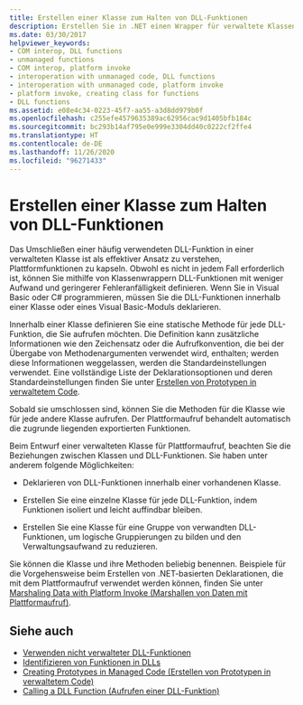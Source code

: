 ```yaml
---
title: Erstellen einer Klasse zum Halten von DLL-Funktionen
description: Erstellen Sie in .NET einen Wrapper für verwaltete Klassen zur Aufnahme von DLL-Funktionen, mit dessen Hilfe Plattformfunktionalität gekapselt werden kann.
ms.date: 03/30/2017
helpviewer_keywords:
- COM interop, DLL functions
- unmanaged functions
- COM interop, platform invoke
- interoperation with unmanaged code, DLL functions
- interoperation with unmanaged code, platform invoke
- platform invoke, creating class for functions
- DLL functions
ms.assetid: e08e4c34-0223-45f7-aa55-a3d8dd979b0f
ms.openlocfilehash: c255efe4579635389ac62956cac9d1405bfb184c
ms.sourcegitcommit: bc293b14af795e0e999e3304dd40c0222cf2ffe4
ms.translationtype: HT
ms.contentlocale: de-DE
ms.lasthandoff: 11/26/2020
ms.locfileid: "96271433"
---
```

# <a name="creating-a-class-to-hold-dll-functions"></a>Erstellen einer Klasse zum Halten von DLL-Funktionen

Das Umschließen einer häufig verwendeten DLL-Funktion in einer verwalteten Klasse ist als effektiver Ansatz zu verstehen, Plattformfunktionen zu kapseln. Obwohl es nicht in jedem Fall erforderlich ist, können Sie mithilfe von Klassenwrappern DLL-Funktionen mit weniger Aufwand und geringerer Fehleranfälligkeit definieren. Wenn Sie in Visual Basic oder C# programmieren, müssen Sie die DLL-Funktionen innerhalb einer Klasse oder eines Visual Basic-Moduls deklarieren.  
  
 Innerhalb einer Klasse definieren Sie eine statische Methode für jede DLL-Funktion, die Sie aufrufen möchten. Die Definition kann zusätzliche Informationen wie den Zeichensatz oder die Aufrufkonvention, die bei der Übergabe von Methodenargumenten verwendet wird, enthalten; werden diese Informationen weggelassen, werden die Standardeinstellungen verwendet. Eine vollständige Liste der Deklarationsoptionen und deren Standardeinstellungen finden Sie unter [Erstellen von Prototypen in verwaltetem Code](creating-prototypes-in-managed-code.md).  
  
 Sobald sie umschlossen sind, können Sie die Methoden für die Klasse wie für jede andere Klasse aufrufen. Der Plattformaufruf behandelt automatisch die zugrunde liegenden exportierten Funktionen.  
  
 Beim Entwurf einer verwalteten Klasse für Plattformaufruf, beachten Sie die Beziehungen zwischen Klassen und DLL-Funktionen. Sie haben unter anderem folgende Möglichkeiten:  
  
- Deklarieren von DLL-Funktionen innerhalb einer vorhandenen Klasse.  
  
- Erstellen Sie eine einzelne Klasse für jede DLL-Funktion, indem Funktionen isoliert und leicht auffindbar bleiben.  
  
- Erstellen Sie eine Klasse für eine Gruppe von verwandten DLL-Funktionen, um logische Gruppierungen zu bilden und den Verwaltungsaufwand zu reduzieren.  
  
 Sie können die Klasse und ihre Methoden beliebig benennen. Beispiele für die Vorgehensweise beim Erstellen von .NET-basierten Deklarationen, die mit dem Plattformaufruf verwendet werden können, finden Sie unter [Marshaling Data with Platform Invoke (Marshallen von Daten mit Plattformaufruf)](marshaling-data-with-platform-invoke.md).  
  
## <a name="see-also"></a>Siehe auch

- [Verwenden nicht verwalteter DLL-Funktionen](consuming-unmanaged-dll-functions.md)
- [Identifizieren von Funktionen in DLLs](identifying-functions-in-dlls.md)
- [Creating Prototypes in Managed Code (Erstellen von Prototypen in verwaltetem Code)](creating-prototypes-in-managed-code.md)
- [Calling a DLL Function (Aufrufen einer DLL-Funktion)](calling-a-dll-function.md)

